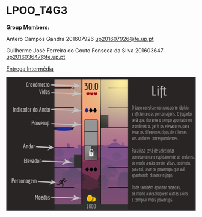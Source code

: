 # LPOO_T4G3

**Group Members:**

Antero Campos Gandra 201607926 up201607926@fe.up.pt

Guilherme José Ferreira do Couto Fonseca da Silva 201603647 up201603647@fe.up.pt

[Entrega Intermédia](EntregaIntermedia)

![Mockup](mockup.png)
